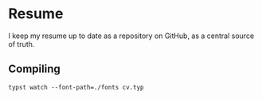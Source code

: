 # Resume

I keep my resume up to date as a repository on GitHub, as a central source of
truth.

## Compiling

```
typst watch --font-path=./fonts cv.typ
```
